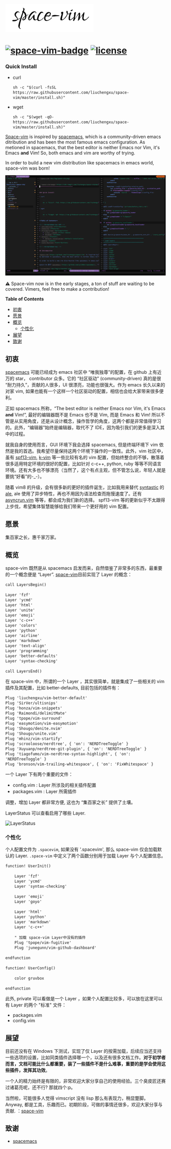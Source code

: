 ![space-vim](doc/img/space-vim.png)

[![space-vim-badge](https://cdn.rawgit.com/liuchengxu/space-vim/master/assets/space-vim-badge.svg)](https://github.com/liuchengxu/space-vim) [![license](https://cdn.rawgit.com/liuchengxu/space-vim/master/assets/license.svg)](https://raw.githubusercontent.com/liuchengxu/space-vim/master/LICENSE)
======================================


### Quick Install

- curl

    ```
    sh -c "$(curl -fsSL https://raw.githubusercontent.com/liuchengxu/space-vim/master/install.sh)"
    ```

- wget

    ```
    sh -c "$(wget -qO- https://raw.githubusercontent.com/liuchengxu/space-vim/master/install.sh)"
    ```

[Space-vim](https://github.com/liuchengxu/space-vim) is inspired by [spacemacs](https://github.com/syl20bnr/spacemacs), which is a community-driven emacs ditribution and has been the most famous emacs configuration.
As metioned in spacemacs, that the best editor is neither Emacs nor Vim, it's Emacs **and** Vim! So, both emacs and vim are worthy of trying.

In order to build a new vim distribution like spacemacs in emacs world, space-vim was born!

![screenshot](doc/img/screenshot.png)

:warning: Space-vim now is in the early stages, a ton of stuff are waiting to be covered. Vimers, feel free to make a contribution!

**Table of Contents**

<!-- vim-markdown-toc GFM -->
* [初衷](#初衷)
* [愿景](#愿景)
* [概览](#概览)
    * [个性化](#个性化)
* [展望](#展望)
* [致谢](#致谢)

<!-- vim-markdown-toc -->


## 初衷

[spacemacs](https://github.com/syl20bnr/spacemacs) 可能已经成为 emacs 社区中 “唯我独尊”的配置，在 github 上有近万的 star， contributor 众多。它的 “社区驱动” (community-driven) 真的是很 “耐力持久”，贡献的人很多，UI 很漂亮，功能也很强大。作为 emacs 长久以来的对家 vim, 如果也能有一个这样一个社区驱动的配置，相信也会给大家带来很多便利。

正如 spacemacs 所称，“The best editor is neither Emacs nor Vim, it's Emacs **and** Vim!”, 最好的编辑器既不是 Emacs 也不是 Vim, 而是 Emacs 和 Vim! 所以不管是从实用角度，还是从设计概念，操作哲学的角度，这两个都是非常值得学习的。此外，“编辑器”始终是编辑器，取代不了 IDE，因为吸引我们的更多是深入其中的过程。

就我自身的使用而言，GUI 环境下我会选择 spacemacs, 但是终端环境下 vim 依然是我的首选。我希望尽量保持这两个环境下操作的一致性。此外，vim 社区中，虽有 [spf13-vim](https://github.com/spf13/spf13-vim), [k-vim](https://github.com/wklken/k-vim) 等一些比较有名的 vim 配置，但始终整合的不够，散落着很多适用特定环境的很好的配置，比如针对 c-c++, python, ruby 等等不同语言环境。还有大多也不够漂亮（当然了，这个有点主观，但不管怎么说，年轻人就是要挑“好看”的-_-）。

随着 vim8 的升级，会有很多新的更好的插件诞生，比如我用来替代 [syntastic](https://github.com/vim-syntastic/syntastic) 的 [ale](https://github.com/w0rp/ale), ale 使用了异步特性，再也不用因为语法检查而拖慢速度了。还有[asyncrun.vim](https://github.com/skywind3000/asyncrun.vim) 等等，都会成为我们新的选择。 spf13-vim 等的更新似乎不太跟得上步伐，希望集体智慧能够给我们带来一个更好用的 vim 配置。

## 愿景

集百家之长，惠千家万家。

## 概览

space-vim 既然是从 spacemacs 启发而来，自然借鉴了非常多的东西，最重要的一个概念便是 “Layer”. [space-vim](https://github.com/liuchengxu/space-vim)目前实现了 Layer 的概念：

```
call LayersBegin()

Layer 'fzf'
Layer 'ycmd'
Layer 'html'
Layer 'unite'
Layer 'emoji'
Layer 'c-c++'
Layer 'colors'
Layer 'python'
Layer 'airline'
Layer 'markdown'
Layer 'text-align'
Layer 'programming'
Layer 'better-defaults'
Layer 'syntax-checking'

call LayersEnd()
```

在 space-vim 中，所谓的一个 Layer ，其实很简单，就是集成了一些相关的 vim 插件及其配置，比如 better-defaults, 目前包括的插件有：

```
Plug 'liuchengxu/vim-better-default' 
Plug 'SirVer/ultisnips'
Plug 'honza/vim-snippets' 
Plug 'Raimondi/delimitMate' 
Plug 'tpope/vim-surround' 
Plug 'easymotion/vim-easymotion' 
Plug 'Shougo/denite.nvim' 
Plug 'Shougo/unite.vim' 
Plug 'mhinz/vim-startify' 
Plug 'scrooloose/nerdtree', { 'on': 'NERDTreeToggle' } 
Plug 'Xuyuanp/nerdtree-git-plugin', { 'on': 'NERDTreeToggle' } 
Plug 'tiagofumo/vim-nerdtree-syntax-highlight', { 'on': 'NERDTreeToggle' }
Plug 'bronson/vim-trailing-whitespace', { 'on': 'FixWhitespace' }
```

一个 Layer 下有两个重要的文件：

- config.vim : Layer 所涉及的相关插件配置
- packages.vim : Layer 所需插件

调整，增加 Layer 都非常方便, 这也为 “集百家之长” 提供了土壤。

LayerStatus 可以查看启用了哪些 Layer.

![LayerStatus](http://upload-images.jianshu.io/upload_images/127313-f1238570aba5514e.png?imageMogr2/auto-orient/strip%7CimageView2/2/w/1240)

### 个性化

个人配置文件为 `.spacevim`, 如果没有 '.spacevim', 那么 space-vim 仅会加载默认的 Layer. `.space-vim` 中定义了两个函数分别用于加载 Layer 与个人配置信息。

```
function! UserInit()

    Layer 'fzf'
    Layer 'ycmd'
    Layer 'syntax-checking'

    Layer 'emoji'
    Layer 'goyo'

    Layer 'html'
    Layer 'python'
    Layer 'markdown'
    Layer 'c-c++'

    " 加载 space-vim Layer中没有的插件
    Plug 'tpope/vim-fugitive'
    Plug 'junegunn/vim-github-dashboard'

endfunction

function! UserConfig()

    color gruvbox

endfunction
```


此外, private 可以看做是一个 Layer ，如果个人配置比较多，可以放在这里可以有 Layer 的两个 "标准" 文件：

- packages.vim
- config.vim

## 展望

目前还没有在 Windows 下测试，实现了仅 Layer 的按需加载，后续应当还支持一些选项的设置，比如同类插件选择哪一个，以及还有很多文档工作。**对于初学者而言，文档可能比什么都重要，装了一些插件不是什么难事，重要的是学会使用这些插件，发挥其功效**。

一个人的精力始终是有限的，非常欢迎大家分享自己的使用经验。三个臭皮匠还赛过诸葛亮呢，还不行? 那就四个:p。

当然啦，可能很多人觉得 vimscript 没有 lisp 那么有表现力，稍显蹩脚。Anyway, 都是工具，乐趣而已。初期阶段，可做的事情还很多，欢迎大家分享与贡献. ：[space-vim](https://github.com/liuchengxu/space-vim)

## 致谢

- [spacemacs](https://github.com/syl20bnr/spacemacs) 
